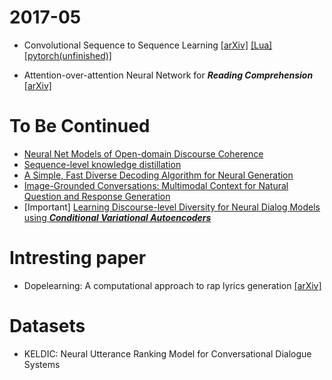 # 2017-05
* Convolutional Sequence to Sequence Learning [[arXiv]](https://s3.amazonaws.com/fairseq/papers/convolutional-sequence-to-sequence-learning.pdf)  [\[Lua\]](https://github.com/facebookresearch/fairseq)  [[pytorch(unfinished)]](https://github.com/xjtu-zeng/cnn-seq2seq)

* Attention-over-attention Neural Network for **_Reading Comprehension_** [[arXiv]](https://arxiv.org/pdf/1607.04423.pdf)

# To Be Continued
* [Neural Net Models of Open-domain Discourse Coherence](https://arxiv.org/pdf/1606.01545.pdf)
* [Sequence-level knowledge distillation](https://arxiv.org/pdf/1606.07947?__hstc=36392319.43051b9659a07455a3db8391a8f20ea4.1480118400085.1480118400086.1480118400087.1&__hssc=36392319.1.1480118400088&__hsfp=528229161)
* [A Simple, Fast Diverse Decoding Algorithm for Neural Generation](https://arxiv.org/pdf/1611.08562.pdf)
* [Image-Grounded Conversations: Multimodal Context for Natural Question and Response Generation](https://arxiv.org/pdf/1701.08251.pdf)
* [Important] [Learning Discourse-level Diversity for Neural Dialog Models using **_Conditional Variational Autoencoders_**](https://arxiv.org/pdf/1703.10960.pdf)

# Intresting paper
* Dopelearning: A computational approach to rap lyrics generation [[arXiv]](https://arxiv.org/pdf/1505.04771.pdf)


# Datasets

* KELDIC: Neural Utterance Ranking Model for Conversational Dialogue Systems
